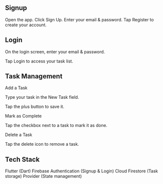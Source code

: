 Signup
----------------
Open the app.
Click Sign Up.
Enter your email & password.
Tap Register to create your account.

Login
------------------
On the login screen, enter your email & password.

Tap Login to access your task list.

Task Management
-----------------------------
Add a Task

Type your task in the New Task field.

Tap the plus button to save it.

Mark as Complete

Tap the checkbox next to a task to mark it as done.

Delete a Task

Tap the  delete icon to remove a task.

 Tech Stack
---------------------------------
Flutter (Dart)
Firebase Authentication (Signup & Login)
Cloud Firestore (Task storage)
Provider (State management)